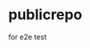 # publicrepo
for e2e test





















































































































































































































































































































































































































































































































































































































































































































































































































































































































































































































































































































































































































































































































































































































































































































































































































































































































































































































































































































































































































































































































































































































































































































































































































































































































































































































































































































































































































































































































































































































































































































































































































































